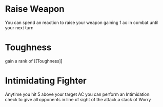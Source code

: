 # Raise Weapon
You can spend an reaction to raise your weapon gaining 1 ac in combat until your next turn

# Toughness
gain a rank of [[Toughness]]

# Intimidating Fighter
Anytime you hit 5 above your target AC you can perform an Intimidation check to give all opponents in line of sight of the attack a stack of Worry